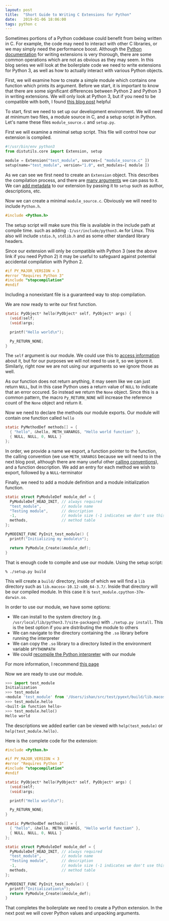```yaml
---
layout: post
title:  "Short Guide to Writing C Extensions for Python"
date:   2019-01-06 18:06:00
tags: python c
---
```


Sometimes portions of a Python codebase could benefit from being written in C. 
For example, the code may need to interact with other C libraries, or we may simply
need the performance boost. Although the [Python documentation](https://docs.python.org/3/extending/extending.html)
for writing extensions is very thorough, there are some common operations which are
not as obvious as they may seem. In this blog series we will look at the boilerplate code
we need to write extensions for Python 3, as well as how to actually interact with various
Python objects. 

First, we will examine how to create a simple module which contains one function
which prints its argument. Before we start, it is important to know that there are some significant differences
between Python 2 and Python 3 in writing extensions. We will only look at Python 3, but
if you need to be compatible with both, I found [this blog post](http://python3porting.com/cextensions.html) helpful

To start, first we need to set up our development environment. We will need at minimum
two files, a module source in C, and a setup script in Python. Let's name these files
`module_source.c` and `setup.py`. 

First we will examine a minimal setup script. 
This file will control how our extension is compiled.

```python
#!/usr/bin/env python3 
from distutils.core import Extension, setup

module = Extension("test_module", sources=[ "module_source.c" ])
setup(name="test_module", version="1.0", ext_modules=[ module ])
```

As we can see we first need to create an `Extension` object. This describes the compilation
process, and there are [many arguments](https://docs.python.org/3/distutils/apiref.html#distutils.core.Extension)
we can pass to it. We can [add metadata](https://docs.python.org/3/distutils/setupscript.html#meta-data) to our extension by passing it to `setup` such as author, descriptions, etc.

Now we can create a minimal `module_source.c`. Obviously we will need to include `Python.h`. 

```c
#include <Python.h>
```
The setup script will make sure this file is available in the include path at compile time.
such as adding `-I/usr/include/python3.4m` for Linux. This also will include `stdio.h`, `stdlib.h`
and as some other standard library headers.

Since our extension will only be compatible with Python 3 (see the above link if you need Python 2) it
may be useful to safeguard against potential accidental compilation with Python 2.

```c
#if PY_MAJOR_VERSION < 3
#error "Requires Python 3"
#include "stopcompilation"
#endif
```
Including a nonexistant file is a guaranteed way to stop compilation.

We are now ready to write our first function. 
```c
static PyObject* hello(PyObject* self, PyObject* args) {
  (void)self;
  (void)args;

  printf("Hello world\n");

  Py_RETURN_NONE;
}
```

The `self` argument is our module. We could use this to [access information](https://docs.python.org/3/c-api/module.html)
about it, but for our purposes we will not need to use it, so we ignore it. Similarly, right now we are not using
our arguments so we ignore those as well.

As our function does not return anything, it may seem like we can just return `NULL`, but in this case
Python uses a return value of `NULL` to indicate that an error occured. So instead we return the `None` object.
Since this is a common pattern, the macro `Py_RETURN_NONE` will increase the reference count of the `None` object
and return it. 

Now we need to declare the methods our module exports. Our module will contain one function
called `hello`

```c
static PyMethodDef methods[] = {
  { "hello", &hello, METH_VARARGS, "Hello world function" },
  { NULL, NULL, 0, NULL }
};
```

In order, we provide a name we export, a function pointer to the function, the calling convention
(we use `METH_VARARGS` because we will need to in the next blog post, although there are many useful other [calling conventions](https://docs.python.org/3/c-api/structures.html#c.PyMethodDef)), and a function description. We add an entry for each
method we wish to export, followed by a `NULL`-terminator

Finally, we need to add a module definition and a module initialization function.

```c
static struct PyModuleDef module_def = {
  PyModuleDef_HEAD_INIT, // always required
  "test_module",         // module name
  "Testing module",      // description
  -1,                    // module size (-1 indicates we don't use this feature)
  methods,               // method table
};

PyMODINIT_FUNC PyInit_test_module() {
  printf("Initializing my module\n");

  return PyModule_Create(&module_def);
}
```

That is enough code to compile and use our module.
Using the setup script:

```shell
% ./setup.py build
```

This will create a `build/` directory, inside of which we will find a `lib` directory such as `lib.macosx-10.12-x86_64-3.7/`.
Inside that directory will be our compiled module. In this case it is `test_module.cpython-37m-darwin.so`. 

In order to use our module, we have some options: 
  - We can install to the system directory (e.g. `/usr/local/lib/python3.7/site-packages`) with `./setup.py install`.
  This is the best option if you are distributing the module to others
  - We can navigate to the directory containing the `.so` library before running the interpreter
  - We can copy the `.so` library to a directory listed in the environment variable `$PYTHONPATH`
  - We could [recompile the Python interpreter](https://docs.python.org/3/extending/extending.html#compilation-and-linkage) with our module 

For more information, I recommend [this page](https://leemendelowitz.github.io/blog/how-does-python-find-packages.html)

Now we are ready to use our module. 

```python
>>> import test_module
Initialization
>>> test_module
<module 'test_module' from '/Users/ishan/src/test/pyext/build/lib.macosx-10.12-x86_64-3.7/test_module.cpython-37m-darwin.so'>
>>> test_module.hello
<built-in function hello>
>>> test_module.hello()
Hello world
```

The descriptions we added earlier can be viewed with `help(test_module)` or `help(test_module.hello)`.

Here is the complete code for the extension:

```c
#include <Python.h>

#if PY_MAJOR_VERSION < 3
#error "Requires Python 3"
#include "stopcompilation"
#endif

static PyObject* hello(PyObject* self, PyObject* args) {
  (void)self;
  (void)args;

  printf("Hello world\n");

  Py_RETURN_NONE;
}

static PyMethodDef methods[] = {
  { "hello", &hello, METH_VARARGS, "Hello world function" },
  { NULL, NULL, 0, NULL }
};

static struct PyModuleDef module_def = {
  PyModuleDef_HEAD_INIT, // always required
  "test_module",         // module name
  "Testing module",      // description
  -1,                    // module size (-1 indicates we don't use this feature)
  methods,               // method table
};

PyMODINIT_FUNC PyInit_test_module() {
  printf("Initialization\n");
  return PyModule_Create(&module_def);
}
```

That completes the boilerplate we need to create a Python extension. In the next post we will cover
Python values and unpacking arguments.